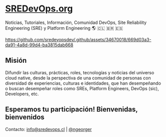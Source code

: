 # [SREDevOps.org](https://sredevops.org)

Noticias, Tutoriales, Información, Comunidad DevOps, Site Reliability Engineering (SRE) y Platform Engineering 🌎 🇨🇱 🇧🇷 🇪🇸

https://github.com/sredevopsdev/.github/assets/34670018/669d03a3-da91-4a8d-99d4-ba3815dab668

## Misión

Difundir las culturas, prácticas, roles, tecnologías y noticias del universo cloud native, desde la perspectiva de una comunidad de personas con diversidad de experiencias, culturas e identidades, que han desempeñando o buscan desempeñar roles como SREs, Platform Engineers, DevOps (sic), Developers, etc.

## Esperamos tu participación! Bienvenidas, bienvenidos

Contacto: <info@sredevops.cl> | [@ngeorger](https://github.com/ngeorger)
